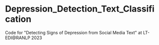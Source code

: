 # Depression_Detection_Text_Classification
Code for "Detecting Signs of Depression from Social Media Text" at LT-EDI@RANLP 2023
